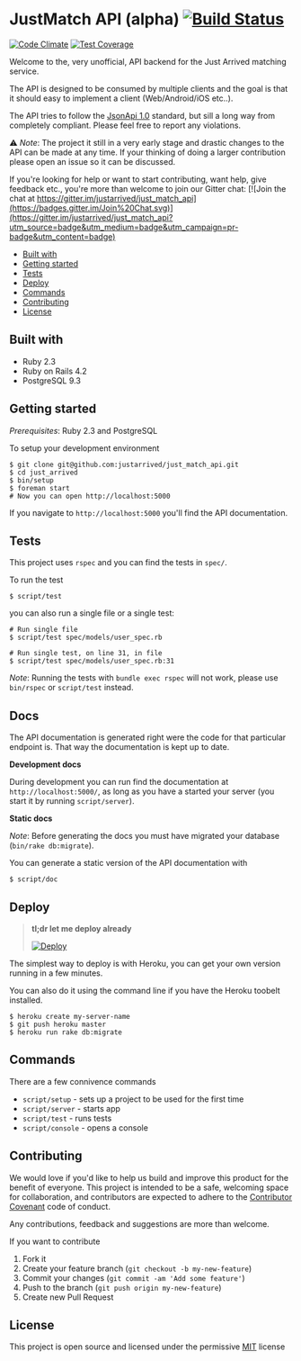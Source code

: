 # JustMatch API (alpha) [![Build Status](https://travis-ci.org/justarrived/just_match_api.svg?branch=master)](https://travis-ci.org/justarrived/just_match_api)

[![Code Climate](https://codeclimate.com/github/justarrived/just_match_api/badges/gpa.svg)](https://codeclimate.com/github/justarrived/just_match_api) [![Test Coverage](https://codeclimate.com/github/justarrived/just_match_api/badges/coverage.svg)](https://codeclimate.com/github/justarrived/just_match_api/coverage)

Welcome to the, very unofficial, API backend for the Just Arrived matching service.

The API is designed to be consumed by multiple clients and the goal is that it should easy to implement a client (Web/Android/iOS etc..).

The API tries to follow the [JsonApi 1.0](http://jsonapi.org/) standard, but sill a long way from completely compliant. Please feel free to report any violations.

:warning: _Note_: The project it still in a very early stage and drastic changes to the API can be made at any time. If your thinking of doing a larger contribution please open an issue so it can be discussed.

If you're looking for help or want to start contributing, want help, give feedback etc., you're more than welcome to join our Gitter chat:  [![Join the chat at https://gitter.im/justarrived/just_match_api](https://badges.gitter.im/Join%20Chat.svg)](https://gitter.im/justarrived/just_match_api?utm_source=badge&utm_medium=badge&utm_campaign=pr-badge&utm_content=badge)

* [Built with](#built-with)
* [Getting started](#getting-started)
* [Tests](#tests)
* [Deploy](#deploy)
* [Commands](#commands)
* [Contributing](#contributing)
* [License](#license)

## Built with

* Ruby 2.3
* Ruby on Rails 4.2
* PostgreSQL 9.3

## Getting started

_Prerequisites_: Ruby 2.3 and PostgreSQL

To setup your development environment

```
$ git clone git@github.com:justarrived/just_match_api.git
$ cd just_arrived
$ bin/setup
$ foreman start
# Now you can open http://localhost:5000
```

If you navigate to `http://localhost:5000` you'll find the API documentation.

## Tests

This project uses `rspec` and you can find the tests in `spec/`.

To run the test

```
$ script/test
```

you can also run a single file or a single test:

```
# Run single file
$ script/test spec/models/user_spec.rb

# Run single test, on line 31, in file
$ script/test spec/models/user_spec.rb:31
```

_Note_: Running the tests with `bundle exec rspec` will not work, please use `bin/rspec` or `script/test` instead.


## Docs

The API documentation is generated right were the code for that particular endpoint is.
That way the documentation is kept up to date.

__Development docs__

During development you can run find the documentation at `http://localhost:5000/`, as long as you have a started your server (you start it by running `script/server`).

__Static docs__

_Note_: Before generating the docs you must have migrated your database (`bin/rake db:migrate`).

You can generate a static version of the API documentation with

```
$ script/doc
```

## Deploy

> __tl;dr let me deploy already__
>
> [![Deploy](https://www.herokucdn.com/deploy/button.svg)](https://heroku.com/deploy?template=https://github.com/justarrived/just_match_api)


The simplest way to deploy is with Heroku, you can get your own version running in a few minutes.

You can also do it using the command line if you have the Heroku toobelt installed.

```
$ heroku create my-server-name
$ git push heroku master
$ heroku run rake db:migrate
```

## Commands

There are a few connivence commands

* `script/setup` - sets up a project to be used for the first time
* `script/server` - starts app
* `script/test` - runs tests
* `script/console` - opens a console

## Contributing

We would love if you'd like to help us build and improve this product for the
benefit of everyone. This project is intended to be a safe, welcoming space for collaboration, and contributors are expected to adhere to the [Contributor Covenant](http://contributor-covenant.org/) code of conduct.

Any contributions, feedback and suggestions are more than welcome.

If you want to contribute

1. Fork it
2. Create your feature branch (`git checkout -b my-new-feature`)
3. Commit your changes (`git commit -am 'Add some feature'`)
4. Push to the branch (`git push origin my-new-feature`)
5. Create new Pull Request

## License

This project is open source and licensed under the permissive [MIT](LICENSE.txt) license
